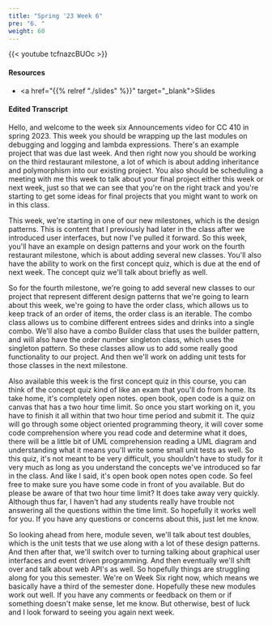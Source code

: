 ```yaml
---
title: "Spring '23 Week 6"
pre: "6. "
weight: 60
---
```


{{< youtube tcfnazcBUOc   >}}

#### Resources

* <a href="{{% relref "./slides" %}}" target="_blank">Slides</a>

#### Edited Transcript

Hello, and welcome to the week six Announcements video for CC 410 in spring 2023. This week you should be wrapping up the last modules on debugging and logging and lambda expressions. There's an example project that was due last week. And then right now you should be working on the third restaurant milestone, a lot of which is about adding inheritance and polymorphism into our existing project. You also should be scheduling a meeting with me this week to talk about your final project either this week or next week, just so that we can see that you're on the right track and you're starting to get some ideas for final projects that you might want to work on in this class. 

This week, we're starting in one of our new milestones, which is the design patterns. This is content that I previously had later in the class after we introduced user interfaces, but now I've pulled it forward. So this week, you'll have an example on design patterns and your work on the fourth restaurant milestone, which is about adding several new classes. You'll also have the ability to work on the first concept quiz, which is due at the end of next week. The concept quiz we'll talk about briefly as well. 

So for the fourth milestone, we're going to add several new classes to our project that represent different design patterns that we're going to learn about this week, we're going to have the order class, which allows us to keep track of an order of items, the order class is an iterable. The combo class allows us to combine different entrees sides and drinks into a single combo. We'll also have a combo Builder class that uses the builder pattern, and will also have the order number singleton class, which uses the singleton pattern. So these classes allow us to add some really good functionality to our project. And then we'll work on adding unit tests for those classes in the next milestone. 

Also available this week is the first concept quiz in this course, you can think of the concept quiz kind of like an exam that you'll do from home. Its take home, it's completely open notes. open book, open code is a quiz on canvas that has a two hour time limit. So once you start working on it, you have to finish it all within that two hour time period and submit it. The quiz will go through some object oriented programming theory, it will cover some code comprehension where you read code and determine what it does, there will be a little bit of UML comprehension reading a UML diagram and understanding what it means you'll write some small unit tests as well. So this quiz, it's not meant to be very difficult, you shouldn't have to study for it very much as long as you understand the concepts we've introduced so far in the class. And like I said, it's open book open notes open code. So feel free to make sure you have some code in front of you available. But do please be aware of that two hour time limit? It does take away very quickly. Although thus far, I haven't had any students really have trouble not answering all the questions within the time limit. So hopefully it works well for you. If you have any questions or concerns about this, just let me know. 

So looking ahead from here, module seven, we'll talk about test doubles, which is the unit tests that we use along with a lot of these design patterns. And then after that, we'll switch over to turning talking about graphical user interfaces and event driven programming. And then eventually we'll shift over and talk about web API's as well. So hopefully things are struggling along for you this semester. We're on Week Six right now, which means we basically have a third of the semester done. Hopefully these new modules work out well. If you have any comments or feedback on them or if something doesn't make sense, let me know. But otherwise, best of luck and I look forward to seeing you again next week. 
